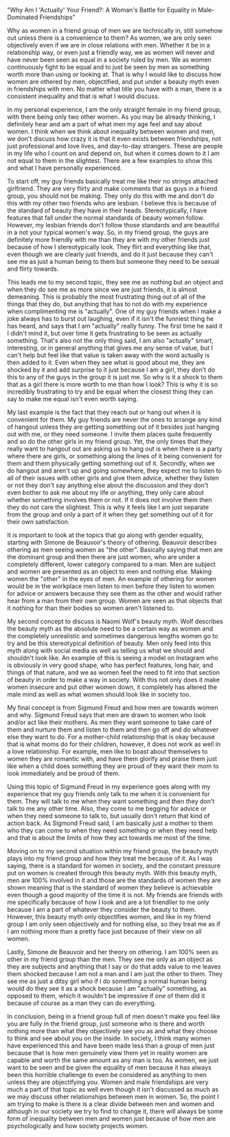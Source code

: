 \"Why Am I \'Actually\' Your Friend?: A Woman\'s Battle for Equality in
Male-Dominated Friendships\"

Why as women in a friend group of men we are technically in, still
somehow out unless there is a convenience to them? As women, we are only
seen objectively even if we are in close relations with men. Whether it
be in a relationship way, or even just a friendly way, we as women will
never and have never been seen as equal in a society ruled by men. We as
women continuously fight to be equal and to just be seen by men as
something worth more than using or looking at. That is why I would like
to discuss how women are othered by men, objectified, and put under a
beauty myth even in friendships with men. No matter what title you have
with a man, there is a consistent inequality and that is what I would
discuss.

In my personal experience, I am the only straight female in my friend
group, with there being only two other women. As you may be already
thinking, I definitely hear and am a part of what men my age feel and
say about women. I think when we think about inequality between women
and men, we don't discuss how crazy it is that it even exists between
friendships, not just professional and love lives, and day-to-day
strangers. These are people in my life who I count on and depend on, but
when it comes down to it I am not equal to them in the slightest. There
are a few examples to show this and what I have personally experienced. 

To start off, my guy friends basically treat me like their no strings
attached girlfriend. They are very flirty and make comments that as guys
in a friend group, you should not be making. They only do this with me
and don't do this with my other two friends who are lesbian. I believe
this is because of the standard of beauty they have in their heads.
Stereotypically, I have features that fall under the normal standards of
beauty women follow. However, my lesbian friends don't follow those
standards and are beautiful in a not your typical women\'s way. So, in
my friend group, the guys are definitely more friendly with me than they
are with my other friends just because of how I stereotypically look.
They flirt and everything like that, even though we are clearly just
friends, and do it just because they can't see me as just a human being
to them but someone they need to be sexual and flirty towards. 

This leads me to my second topic, they see me as nothing but an object
and when they do see me as more since we are just friends, it is almost
demeaning. This is probably the most frustrating thing out of all of the
things that they do, but anything that has to not do with my experience
when complimenting me is "actually". One of my guy friends when I make a
joke always has to burst out laughing, even if it isn't the funniest
thing he has heard, and says that I am "actually" really funny. The
first time he said it I didn't mind it, but over time it gets
frustrating to be seen as actually something. That\'s also not the only
thing said, I am also "actually" smart, interesting, or in general
anything that gives me any sense of value, but I can't help but feel
like that value is taken away with the word actually is then added to
it. Even when they see what is good about me, they are shocked by it and
add surprise to it just because I am a girl, they don't do this to any
of the guys in the group it is just me. So why is it a shock to them
that as a girl there is more worth to me than how I look? This is why it
is so incredibly frustrating to try and be equal when the closest thing
they can say to make me equal isn't even worth saying.

My last example is the fact that they reach out or hang out when it is
convenient for them. My guy friends are never the ones to arrange any
kind of hangout unless they are getting something out of it besides just
hanging out with me, or they need someone. I invite them places quite
frequently and so do the other girls in my friend group. Yet, the only
times that they really want to hangout out are asking us to hang out is
when there is a party where there are girls, or something along the
lines of it being convenient for them and them physically getting
something out of it. Secondly, when we do hangout and aren't up and
going somewhere, they expect me to listen to all of their issues with
other girls and give them advice, whether they listen or not they don't
say anything else about the discussion and they don't even bother to ask
me about my life or anything, they only care about whether something
involves them or not. If it does not involve them then they do not care
the slightest. This is why it feels like I am just separate from the
group and only a part of it when they get something out of it for their
own satisfaction.

It is important to look at the topics that go along with gender
equality, starting with Simone de Beauvoir\'s theory of othering.
Beauvoir describes othering as men seeing women as "the other".
Basically saying that men are the dominant group and then there are just
women, who are under a completely different, lower category compared to
a man. Men are subject and women are presented as an object to men and
nothing else. Making women the "other" in the eyes of men. An example of
othering for women would be in the workplace men listen to men before
they listen to women for advice or answers because they see them as the
other and would rather hear from a man from their own group. Women are
seen as that objects that it nothing for than their bodies so women
aren't listened to.

My second concept to discuss is Naomi Wolf's beauty myth. Wolf describes
the beauty myth as the absolute need to be a certain way as women and
the completely unrealistic and sometimes dangerous lengths women go to
try and be this stereotypical definition of beauty. Men only feed into
this myth along with social media as well as telling us what we should
and shouldn't look like. An example of this is seeing a model on
Instagram who is obviously in very good shape, who has perfect features,
long hair, and things of that nature, and we as women feel the need to
fit into that section of beauty in order to make a way in society. With
this not only does it make women insecure and put other women down, it
completely has altered the male mind as well as what women should look
like in society too.

My final concept is from Sigmund Freud and how men are towards women and
why. Sigmund Freud says that men are drawn to women who look and/or act
like their mothers. As men they want someone to take care of them and
nurture them and listen to them and then go off and do whatever else
they want to do. For a mother-child relationship that is okay because
that is what moms do for their children, however, it does not work as
well in a love relationship. For example, men like to boast about
themselves to women they are romantic with, and have them glorify and
praise them just like when a child does something they are proud of they
want their mom to look immediately and be proud of them. 

Using this topic of Sigmund Freud in my experience goes along with my
experience that my guy friends only talk to me when it is convenient for
them. They will talk to me when they want something and then they don't
talk to me any other time. Also, they come to me begging for advice or
when they need someone to talk to, but usually don't return that kind of
action back. As Sigmond Freud said, I am basically just a mother to them
who they can come to when they need something or when they need help and
that is about the limits of how they act towards me most of the time. 

Moving on to my second situation within my friend group, the beauty myth
plays into my friend group and how they treat me because of it. As I was
saying, there is a standard for women in society, and the constant
pressure put on women is created through this beauty myth. With this
beauty myth, men are 100% involved in it and those are the standards of
women they are shown meaning that is the standard of women they believe
is achievable even though a good majority of the time it is not. My
friends are friends with me specifically because of how I look and are a
lot friendlier to me only because I am a part of whatever they consider
the beauty to them. However, this beauty myth only objectifies women,
and like in my friend group I am only seen objectively and for nothing
else, so they treat me as if I am nothing more than a pretty face just
because of their view on all women.

Lastly, Simone de Beauvoir and her theory on othering. I am 100% seen as
other in my friend group than the men. They see me only as an object as
they are subjects and anything that I say or do that adds value to me
leaves them shocked because I am not a man and I am just the other to
them. They see me as just a ditsy girl who if I do something a normal
human being would do they see it as a shock because I am "actually"
something, as opposed to them, which it wouldn't be impressive if one of
them did it because of course as a man they can do everything. 

In conclusion, being in a friend group full of men doesn't make you feel
like you are fully in the friend group, just someone who is there and
worth nothing more than what they objectively see you as and what they
choose to think and see about you on the inside. In society, I think
many women have experienced this and have been made less than a group of
men just because that is how men genuinely view them yet in reality
women are capable and worth the same amount as any man is too. As women,
we just want to be seen and be given the equality of men because it has
always been this horrible challenge to even be considered as anything to
men unless they are objectifying you. Women and male friendships are
very much a part of that topic as well even though it isn't discussed as
much as we may discuss other relationships between men in women. So, the
point I am trying to make is there is a clear divide between men and
women and although in our society we try to find to change it, there
will always be some form of inequality between men and women just
because of how men are psychologically and how society projects women.
